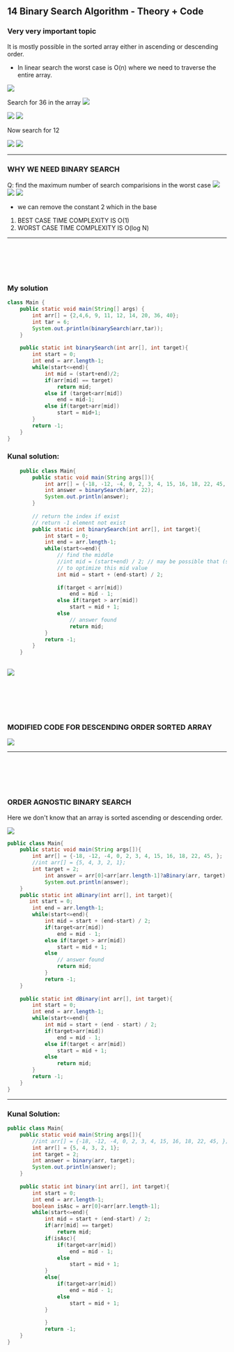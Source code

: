 ## 14 Binary Search Algorithm - Theory + Code

### Very very important topic

It is mostly possible in the sorted array either in ascending or descending order.


- In linear search the worst case is O(n) where we need to traverse the entire array.

![](Images/Screenshot%20(132).png)

Search for 36 in the array
![](Images/Screenshot%20(133).png)

![](Images/Screenshot%20(134).png)
![](Images/Screenshot%20(135).png)

Now search for 12

![](Images/Screenshot%20(136).png)
![](Images/Screenshot%20(137).png)


---
### WHY WE NEED BINARY SEARCH
Q: find the maximum number of search comparisions in the worst case 
![](Images/Screenshot%20(138).png)
![](Images/Screenshot%20(139).png)
![](Images/Screenshot%20(140).png)
- we can remove the constant 2 which in the base


1. BEST CASE TIME COMPLEXITY IS O(1)
2. WORST CASE TIME COMPLEXITY IS O(log N)


---
<br>
<br>
<br>
<br>


### My solution
```java
class Main {
    public static void main(String[] args) {
        int arr[] = {2,4,6, 9, 11, 12, 14, 20, 36, 40};
        int tar = 6;
        System.out.println(binarySearch(arr,tar));
    }
    
    public static int binarySearch(int arr[], int target){
        int start = 0;
        int end = arr.length-1;
        while(start<=end){
            int mid = (start+end)/2;
            if(arr[mid] == target)
                return mid;
            else if (target<arr[mid])
                end = mid-1;
            else if(target>arr[mid])
                start = mid+1;
        }
        return -1;
    }
}
```


### Kunal solution:
```java
    public class Main{
        public static void main(String args[]){
            int arr[] = {-18, -12, -4, 0, 2, 3, 4, 15, 16, 18, 22, 45, };
            int answer = binarySearch(arr, 22);
            System.out.println(answer);
        }
        
        // return the index if exist
        // return -1 element not exist
        public static int binarySearch(int arr[], int target){
            int start = 0;
            int end = arr.length-1;
            while(start<=end){
                // find the middle
                //int mid = (start+end) / 2; // may be possible that (start+end) will exceeds the integer data type range
                // to optimize this mid value
                int mid = start + (end-start) / 2;
                
                if(target < arr[mid])
                    end = mid - 1;
                else if(target > arr[mid])
                    start = mid + 1;
                else
                    // answer found 
                    return mid;
            }
            return -1;
        }
    }
```
![](Images/Screenshot%20(143).png)
---
<br>
<br>
<br>
<br>


### MODIFIED CODE FOR DESCENDING ORDER SORTED ARRAY

![](Images/Screenshot%20(144).png)







---
<br>
<br>
<br>
<br>

### ORDER AGNOSTIC BINARY SEARCH
Here we don't know that an array is sorted ascending or descending order.

![](Images/Screenshot%20(145).png)


```java
public class Main{
    public static void main(String args[]){
        int arr[] = {-18, -12, -4, 0, 2, 3, 4, 15, 16, 18, 22, 45, };
        //int arr[] = {5, 4, 3, 2, 1};
        int target = 2;
            int answer = arr[0]<arr[arr.length-1]?aBinary(arr, target):dBinary(arr,target);
            System.out.println(answer);
    }
    public static int aBinary(int arr[], int target){
       int start = 0;
        int end = arr.length-1;
        while(start<=end){
            int mid = start + (end-start) / 2;
            if(target<arr[mid])
                end = mid - 1;
            else if(target > arr[mid])
                start = mid + 1;
            else
                // answer found 
                return mid;
            }
            return -1; 
    }
    
    public static int dBinary(int arr[], int target){
        int start = 0;
        int end = arr.length-1;
        while(start<=end){
            int mid = start + (end - start) / 2;
            if(target>arr[mid])
                end = mid - 1;
            else if(target < arr[mid])
                start = mid + 1;
            else
                return mid;
        }
        return -1;
    }
}
```

--- 
### Kunal Solution:
```java
public class Main{
    public static void main(String args[]){
        //int arr[] = {-18, -12, -4, 0, 2, 3, 4, 15, 16, 18, 22, 45, };
        int arr[] = {5, 4, 3, 2, 1};
        int target = 2;
        int answer = binary(arr, target);
        System.out.println(answer);
    }
    
    public static int binary(int arr[], int target){
        int start = 0;
        int end = arr.length-1;
        boolean isAsc = arr[0]<arr[arr.length-1];
        while(start<=end){
            int mid = start + (end-start) / 2;
            if(arr[mid] == target)
                return mid;
            if(isAsc){
                if(target<arr[mid])
                    end = mid - 1;
                else
                    start = mid + 1;
            }
            else{
                if(target>arr[mid])
                    end = mid - 1;
                else
                    start = mid + 1;
            }
            
            }
            return -1; 
    }
}
```